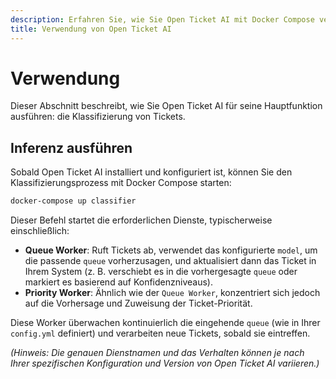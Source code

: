 ```yaml
---
description: Erfahren Sie, wie Sie Open Ticket AI mit Docker Compose verwenden, um die Ticket-Klassifizierung zu automatisieren. Diese Anleitung erklärt, wie Sie Queue- und Priority-Worker ausführen, um Support-Tickets basierend auf KI-Vorhersagen intelligent weiterzuleiten und zu priorisieren.
title: Verwendung von Open Ticket AI
---
```

# Verwendung

Dieser Abschnitt beschreibt, wie Sie Open Ticket AI für seine Hauptfunktion ausführen: die Klassifizierung von Tickets.

## Inferenz ausführen

Sobald Open Ticket AI installiert und konfiguriert ist, können Sie den Klassifizierungsprozess mit Docker Compose starten:

```bash
docker-compose up classifier
```

Dieser Befehl startet die erforderlichen Dienste, typischerweise einschließlich:

*   **Queue Worker**: Ruft Tickets ab, verwendet das konfigurierte `model`, um die passende `queue` vorherzusagen, und aktualisiert dann das Ticket in Ihrem System (z. B. verschiebt es in die vorhergesagte `queue` oder markiert es basierend auf Konfidenzniveaus).
*   **Priority Worker**: Ähnlich wie der `Queue Worker`, konzentriert sich jedoch auf die Vorhersage und Zuweisung der Ticket-Priorität.

Diese Worker überwachen kontinuierlich die eingehende `queue` (wie in Ihrer `config.yml` definiert) und verarbeiten neue Tickets, sobald sie eintreffen.

*(Hinweis: Die genauen Dienstnamen und das Verhalten können je nach Ihrer spezifischen Konfiguration und Version von Open Ticket AI variieren.)*